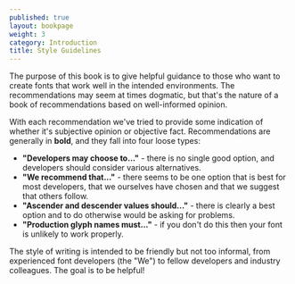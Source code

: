 ```yaml
---
published: true
layout: bookpage
weight: 3
category: Introduction
title: Style Guidelines
---
```


The purpose of this book is to give helpful guidance to those who want to create fonts that work well in the intended environments. The recommendations may seem at times dogmatic, but that's the nature of a book of recommendations based on well-informed opinion.

With each recommendation we've tried to provide some indication of whether it's subjective opinion or objective fact. Recommendations are generally in **bold**, and they fall into four loose types:

- **"Developers may choose to..."** - there is no single good option, and developers should consider various alternatives.
- **"We recommend that..."** - there seems to be one option that is best for most developers, that we ourselves have chosen and that we suggest that others follow.
- **"Ascender and descender values should..."** - there is clearly a best option and to do otherwise would be asking for problems.
- **"Production glyph names must..."** - if you don't do this then your font is unlikely to work properly.

The style of writing is intended to be friendly but not too informal, from experienced font developers (the "We") to fellow developers and industry colleagues. The goal is to be helpful!
